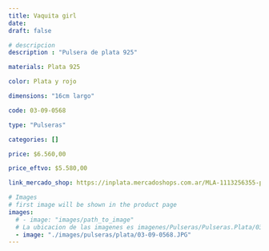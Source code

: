 ```yaml
---
title: Vaquita girl
date: 
draft: false

# descripcion
description : "Pulsera de plata 925"

materials: Plata 925

color: Plata y rojo

dimensions: "16cm largo"

code: 03-09-0568

type: "Pulseras"

categories: []

price: $6.560,00

price_eftvo: $5.580,00

link_mercado_shop: https://inplata.mercadoshops.com.ar/MLA-1113256355-pulsera-de-plata-niña-vaquita-girl-apta-grabado-_JM

# Images
# first image will be shown in the product page
images:
  # - image: "images/path_to_image"
  # La ubicacion de las imagenes es imagenes/Pulseras/Pulseras.Plata/03-09-0568-vaquita-girl
  - image: "./images/pulseras/plata/03-09-0568.JPG"
---
```

